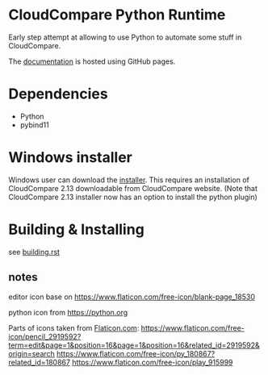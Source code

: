# CloudCompare Python Runtime

Early step attempt at allowing to use Python to automate some stuff in CloudCompare.

The [documentation](https://tmontaigu.github.io/CloudCompare-PythonRuntime/index.html)
is hosted using GitHub pages.

# Dependencies

 - Python
 - pybind11

# Windows installer

Windows user can download the [installer](https://u.pcloud.link/publink/show?code=XZW75aVZYzubajT4VVJJ0mfn9rCsBRRxEBTk).
This requires an installation of CloudCompare 2.13 downloadable from CloudCompare website.
(Note that CloudCompare 2.13 installer now has an option to install the python plugin)

# Building & Installing

see [building.rst](docs/building.rst)


## notes
editor icon base on https://www.flaticon.com/free-icon/blank-page_18530

python icon from https://python.org

Parts of icons taken from [Flaticon.com](www.flaticon.com):
https://www.flaticon.com/free-icon/pencil_2919592?term=edit&page=1&position=16&page=1&position=16&related_id=2919592&origin=search
https://www.flaticon.com/free-icon/py_180867?related_id=180867
https://www.flaticon.com/free-icon/play_915999
